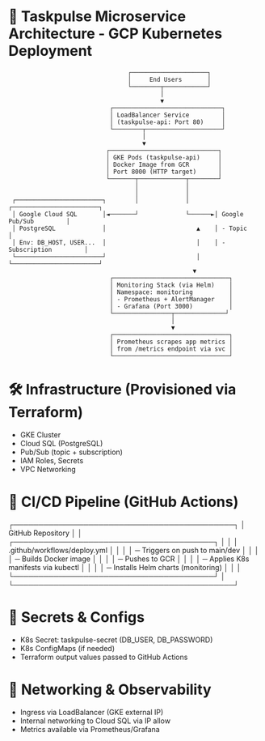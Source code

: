 # 🧠 Taskpulse Microservice Architecture - GCP Kubernetes Deployment

                                     ┌─────────────────────┐
                                     │     End Users       │
                                     └────────┬────────────┘
                                              │
                                              ▼
                                ┌──────────────────────────────┐
                                │ LoadBalancer Service         │
                                │ (taskpulse-api: Port 80)     │
                                └────────┬─────────────────────┘
                                         │
                                         ▼
                               ┌──────────────────────────────┐
                               │ GKE Pods (taskpulse-api)     │
                               │ Docker Image from GCR        │
                               │ Port 8000 (HTTP target)      │
                               └───────┬─────────────┬────────┘
                                       │             │
                                       │             │
     ┌────────────────────────┐        │             │       ┌────────────────────────┐
     │ Google Cloud SQL       │◄───────┘             └──────►│ Google Pub/Sub         │
     │ PostgreSQL             │                         ▲    │ - Topic                │
     │ Env: DB_HOST, USER...  │                         │    │ - Subscription         │
     └────────────────────────┘                         │    └────────────────────────┘
                                                       ▼
                                ┌────────────────────────────────┐
                                │ Monitoring Stack (via Helm)    │
                                │ Namespace: monitoring          │
                                │ - Prometheus + AlertManager    │
                                │ - Grafana (Port 3000)          │
                                └────────────────┬──────────────┘
                                                 │
                                                 ▼
                                ┌────────────────────────────────┐
                                │ Prometheus scrapes app metrics │
                                │ from /metrics endpoint via svc │
                                └────────────────────────────────┘

# 🛠 Infrastructure (Provisioned via Terraform)
- GKE Cluster
- Cloud SQL (PostgreSQL)
- Pub/Sub (topic + subscription)
- IAM Roles, Secrets
- VPC Networking

# 🔁 CI/CD Pipeline (GitHub Actions)

┌────────────────────────────────────────────┐
│ GitHub Repository                          │
│ ┌────────────────────────────────────────┐ │
│ │ .github/workflows/deploy.yml           │ │
│ │ ─ Triggers on push to main/dev         │ │
│ │ ─ Builds Docker image                  │ │
│ │ ─ Pushes to GCR                        │ │
│ │ ─ Applies K8s manifests via kubectl    │ │
│ │ ─ Installs Helm charts (monitoring)    │ │
│ └────────────────────────────────────────┘ │
└────────────────────────────────────────────┘

# 🔐 Secrets & Configs
- K8s Secret: taskpulse-secret (DB_USER, DB_PASSWORD)
- K8s ConfigMaps (if needed)
- Terraform output values passed to GitHub Actions

# 🔄 Networking & Observability
- Ingress via LoadBalancer (GKE external IP)
- Internal networking to Cloud SQL via IP allow
- Metrics available via Prometheus/Grafana

